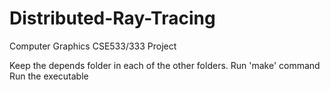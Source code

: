 # Distributed-Ray-Tracing
Computer Graphics CSE533/333 Project

Keep the depends folder in each of the other folders.
Run 'make' command
Run the executable
